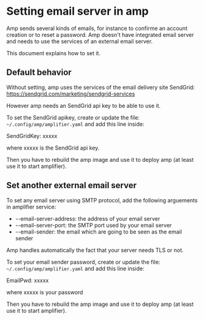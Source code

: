 # Setting email server in amp

Amp sends several kinds of emails, for instance to confirme an account creation or to reset a password. Amp doesn't have integrated email server and needs to use the services of an external email server.

This document explains how to set it.

## Default behavior

Without setting, amp uses the services of the email delivery site SendGrid: https://sendgrid.com/marketing/sendgrid-services

However amp needs an SendGrid api key to be able to use it.

To set the SendGrid apikey, create or update the file: `~/.config/amp/amplifier.yaml` and add this line inside:

SendGridKey: xxxxx

where xxxxx is the SendGrid api key.

Then you have to rebuild the amp image and use it to deploy amp (at least use it to start amplifier).


## Set another external email server


To set any email server using SMTP protocol, add the following arguements in amplifier service:

- --email-server-address: the address of your email server
- --email-server-port: the SMTP port used by your email server
- --email-sender: the email which are going to be seen as the email sender

Amp handles automatically the fact that your server needs TLS or not.

To set your email sender password, create or update the file: `~/.config/amp/amplifier.yaml` and add this line inside:

EmailPwd: xxxxx

where xxxxx is your password

Then you have to rebuild the amp image and use it to deploy amp (at least use it to start amplifier).

